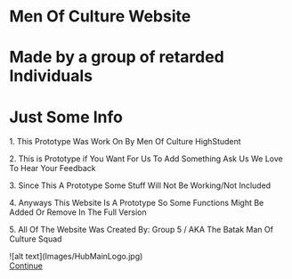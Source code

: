 # Men Of Culture Website
# Made by a group of retarded Individuals
<h1> Just Some Info</h1>
<p>1. This Prototype Was Work On By Men Of Culture HighStudent</p>
<p>2. This is Prototype if You Want For Us To Add Something Ask Us We Love To Hear Your Feedback</p>
<p> 3. Since This A Prototype Some Stuff Will Not Be Working/Not Included</p>
<p> 4. Anyways This Website Is A Prototype So Some Functions Might Be Added Or Remove In The Full Version</p>
<p>5. All Of The Website Was Created By: Group 5 / AKA The Batak Man Of Culture Squad </p>
<div>![alt text](Images/HubMainLogo.jpg)</div>
<div><a href="#" class=".approve" onclick="location.href='NewMainHub.html'">Continue</a></div>
